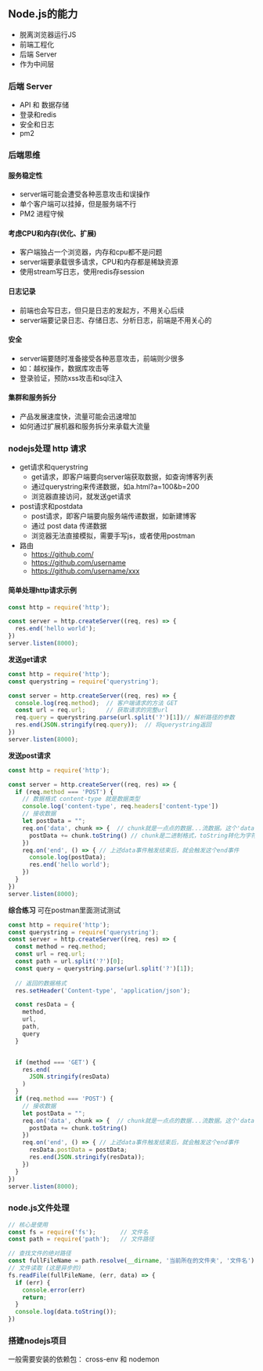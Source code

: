 ## Node.js的能力
* 脱离浏览器运行JS
* 前端工程化
* 后端 Server    
* 作为中间层  

### 后端 Server
* API 和 数据存储
* 登录和redis
* 安全和日志
* pm2  

### 后端思维

#### 服务稳定性
* server端可能会遭受各种恶意攻击和误操作
* 单个客户端可以挂掉，但是服务端不行
* PM2 进程守候

#### 考虑CPU和内存(优化、扩展)
* 客户端独占一个浏览器，内存和cpu都不是问题
* server端要承载很多请求，CPU和内存都是稀缺资源   
* 使用stream写日志，使用redis存session   

#### 日志记录
* 前端也会写日志，但只是日志的发起方，不用关心后续
* server端要记录日志、存储日志、分析日志，前端是不用关心的

#### 安全
* server端要随时准备接受各种恶意攻击，前端则少很多
* 如：越权操作，数据库攻击等
* 登录验证，预防xss攻击和sql注入

#### 集群和服务拆分
* 产品发展速度快，流量可能会迅速增加
* 如何通过扩展机器和服务拆分来承载大流量

### nodejs处理 http 请求
* get请求和querystring
  * get请求，即客户端要向server端获取数据，如查询博客列表
  * 通过querystring来传递数据，如a.html?a=100&b=200 
  * 浏览器直接访问，就发送get请求  
* post请求和postdata
  * post请求，即客户端要向服务端传递数据，如新建博客
  * 通过 post data 传递数据
  * 浏览器无法直接模拟，需要手写js，或者使用postman
* 路由     
  * https://github.com/
  * https://github.com/username
  * https://github.com/username/xxx

#### 简单处理http请求示例
```js
const http = require('http');

const server = http.createServer((req, res) => {
  res.end('hello world');
})
server.listen(8000);
```

**发送get请求**

```js
const http = require('http');
const querystring = require('querystring');

const server = http.createServer((req, res) => {
  console.log(req.method);  // 客户端请求的方法 GET
  const url = req.url;      // 获取请求的完整url
  req.query = querystring.parse(url.split('?')[1])// 解析路径的参数
  res.end(JSON.stringify(req.query));  // 将querystring返回
})
server.listen(8000);
```

**发送post请求**
```js
const http = require('http');

const server = http.createServer((req, res) => {
  if (req.method === 'POST') {
    // 数据格式 content-type 就是数据类型
    console.log('content-type', req.headers['content-type'])
    // 接收数据
    let postData = "";
    req.on('data', chunk => {  // chunk就是一点点的数据...流数据。这个'data'事件可能会触发很多次，每次触发，都会启动下面这个人回调
      postData += chunk.toString() // chunk是二进制格式，toString转化为字符串格式
    })
    req.on('end', () => { // 上述data事件触发结束后，就会触发这个end事件
      console.log(postData);
      res.end('hello world');  
    })
  }
})
server.listen(8000);
```

**综合练习**
可在postman里面测试测试
```js
const http = require('http');
const querystring = require('querystring');
const server = http.createServer((req, res) => {
  const method = req.method;
  const url = req.url;
  const path = url.split('?')[0];
  const query = querystring.parse(url.split('?')[1]);
  
  // 返回的数据格式
  res.setHeader('Content-type', 'application/json');

  const resData = {
    method,
    url,
    path,
    query    
  }


  if (method === 'GET') {
    res.end(
      JSON.stringify(resData)
    )
  }
  if (req.method === 'POST') {
    // 接收数据
    let postData = "";
    req.on('data', chunk => {  // chunk就是一点点的数据...流数据。这个'data'事件可能会触发很多次，每次触发，都会启动下面这个人回调
      postData += chunk.toString()
    })
    req.on('end', () => { // 上述data事件触发结束后，就会触发这个end事件
      resData.postData = postData;
      res.end(JSON.stringify(resData));
    })
  }
})
server.listen(8000);
```

### node.js文件处理
```js
// 核心是使用
const fs = require('fs');       // 文件名
const path = require('path');   // 文件路径

// 查找文件的绝对路径
const fullFileName = path.resolve(__dirname, '当前所在的文件夹', '文件名');
// 文件读取 (这是异步的)
fs.readFile(fullFileName, (err, data) => {
  if (err) {
    console.error(err)
    return;
  }
  console.log(data.toString());
})
```

### 搭建nodejs项目

一般需要安装的依赖包： cross-env 和 nodemon

 